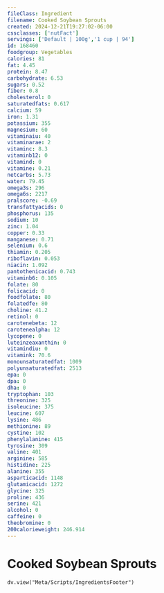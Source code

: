 ```yaml
---
fileClass: Ingredient
filename: Cooked Soybean Sprouts
created: 2024-12-21T19:27:02-06:00
cssclasses: ['nutFact']
servings: ['Default | 100g','1 cup | 94']
id: 168460
foodgroup: Vegetables
calories: 81
fat: 4.45
protein: 8.47
carbohydrate: 6.53
sugars: 0.52
fiber: 0.8
cholesterol: 0
saturatedfats: 0.617
calcium: 59
iron: 1.31
potassium: 355
magnesium: 60
vitaminaiu: 40
vitaminarae: 2
vitaminc: 8.3
vitaminb12: 0
vitamind: 0
vitamine: 0.21
netcarbs: 5.73
water: 79.45
omega3s: 296
omega6s: 2217
pralscore: -0.69
transfattyacids: 0
phosphorus: 135
sodium: 10
zinc: 1.04
copper: 0.33
manganese: 0.71
selenium: 0.6
thiamin: 0.205
riboflavin: 0.053
niacin: 1.092
pantothenicacid: 0.743
vitaminb6: 0.105
folate: 80
folicacid: 0
foodfolate: 80
folatedfe: 80
choline: 41.2
retinol: 0
carotenebeta: 12
carotenealpha: 12
lycopene: 0
luteinzeaxanthin: 0
vitamindiu: 0
vitamink: 70.6
monounsaturatedfat: 1009
polyunsaturatedfat: 2513
epa: 0
dpa: 0
dha: 0
tryptophan: 103
threonine: 325
isoleucine: 375
leucine: 607
lysine: 486
methionine: 89
cystine: 102
phenylalanine: 415
tyrosine: 309
valine: 401
arginine: 585
histidine: 225
alanine: 355
asparticacid: 1148
glutamicacid: 1272
glycine: 325
proline: 436
serine: 421
alcohol: 0
caffeine: 0
theobromine: 0
200calorieweight: 246.914
---
```


# Cooked Soybean Sprouts

```dataviewjs
dv.view("Meta/Scripts/IngredientsFooter")
```